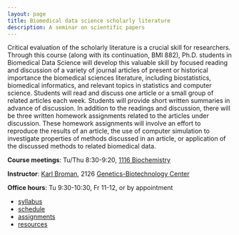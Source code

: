 ```yaml
---
layout: page
title: Biomedical data science scholarly literature
description: A seminar on scientific papers
---
```


Critical evaluation of the scholarly literature is a crucial skill for
researchers. Through this course (along with its continuation, BMI
882), Ph.D. students in Biomedical Data Science will develop this
valuable skill by focused reading and discussion of a variety of
journal articles of present or historical importance the biomedical
sciences literature, including biostatistics, biomedical informatics,
and relevant topics in statistics and computer science. Students will
read and discuss one article or a small group of related articles each
week. Students will provide short written summaries in advance of
discussion. In addition to the readings and discussion,
there will be three written homework assignments
related to the articles under discussion. These homework assignments
will involve an effort to reproduce the results of an article, the use
of computer simulation to investigate properties of methods discussed
in an article, or application of the discussed methods to related
biomedical data.

**Course meetings**: Tu/Thu 8:30-9:20, [1116 Biochemistry](https://map.wisc.edu/s/3cqqjqss)

**Instructor**: [Karl Broman](https://kbroman.org), 2126
[Genetics-Biotechnology Center](https://map.wisc.edu/s/2tie3nen)

**Office hours**: Tu 9:30-10:30, Fr 11-12, or by appointment

- [syllabus](syllabus.html)
- [schedule](schedule.html)
- [assignments](assignments.html)
- [resources](resources.html)
